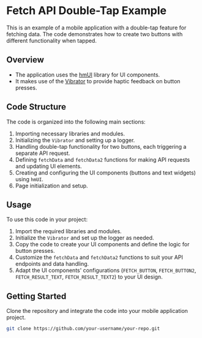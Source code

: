 # Fetch API Double-Tap Example

This is an example of a mobile application with a double-tap feature for fetching data. The code demonstrates how to create two buttons with different functionality when tapped. 

## Overview

- The application uses the [hmUI](https://github.com/hmUI) library for UI components.
- It makes use of the [Vibrator](https://github.com/zos/sensor) to provide haptic feedback on button presses.

## Code Structure

The code is organized into the following main sections:

1. Importing necessary libraries and modules.
2. Initializing the `Vibrator` and setting up a logger.
3. Handling double-tap functionality for two buttons, each triggering a separate API request.
4. Defining `fetchData` and `fetchData2` functions for making API requests and updating UI elements.
5. Creating and configuring the UI components (buttons and text widgets) using `hmUI`.
6. Page initialization and setup.

## Usage

To use this code in your project:

1. Import the required libraries and modules.
2. Initialize the `Vibrator` and set up the logger as needed.
3. Copy the code to create your UI components and define the logic for button presses.
4. Customize the `fetchData` and `fetchData2` functions to suit your API endpoints and data handling.
5. Adapt the UI components' configurations (`FETCH_BUTTON`, `FETCH_BUTTON2`, `FETCH_RESULT_TEXT`, `FETCH_RESULT_TEXT2`) to your UI design.

## Getting Started

Clone the repository and integrate the code into your mobile application project.

```bash
git clone https://github.com/your-username/your-repo.git
